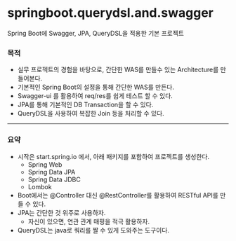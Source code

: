 # springboot.querydsl.and.swagger
Spring Boot에 Swagger, JPA, QueryDSL을 적용한 기본 프로젝트   

### 목적
- 실무 프로젝트의 경험을 바탕으로, 간단한 WAS를 만들수 있는 Architecture를 만들어본다.
- 기본적인 Spring Boot의 설정을 통해 간단한 WAS를 만든다.
- Swagger-ui 를 활용하여 req/res를 쉽게 테스트 할 수 있다.
- JPA를 통해 기본적인 DB Transaction을 할 수 있다.
- QueryDSL을 사용하여 복잡한 Join 등을 처리할 수 있다.
<hr/>

### 요약
- 시작은 start.spring.io 에서, 아래 패키지를 포함하여 프로젝트를 생성한다.
  + Spring Web
  + Spring Data JPA
  + Spring Data JDBC
  + Lombok
- Boot에서는 @Controller 대신 @RestController를 활용하여 RESTful API를 만들 수 있다.
- JPA는 간단한 것 위주로 사용하자.
  + 자신이 있으면, 연관 관계 매핑을 적극 활용하자.
- QueryDSL는 java로 쿼리를 짤 수 있게 도와주는 도구이다.
